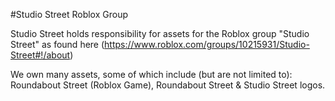  #Studio Street Roblox Group
 
 Studio Street holds responsibility for assets for the Roblox group "Studio Street" as found here (https://www.roblox.com/groups/10215931/Studio-Street#!/about)

 We own many assets, some of which include (but are not limited to): Roundabout Street (Roblox Game), Roundabout Street & Studio Street logos.
